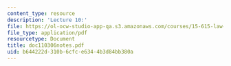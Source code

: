 ```yaml
---
content_type: resource
description: 'Lecture 10:'
file: https://ol-ocw-studio-app-qa.s3.amazonaws.com/courses/15-615-law-for-the-entrepreneur-and-manager-spring-2003/b644222d310b6cfce6344b3d84bb380a_doc110306notes.pdf
file_type: application/pdf
resourcetype: Document
title: doc110306notes.pdf
uid: b644222d-310b-6cfc-e634-4b3d84bb380a
---
```

